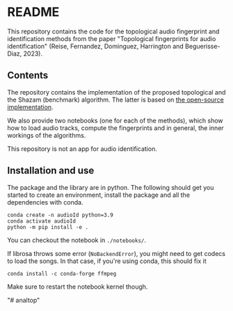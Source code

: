 # README
This repository contains the code for the topological audio fingerprint and identification methods from the paper "Topological fingerprints for audio identification" (Reise, Fernandez, Dominguez, Harrington and Beguerisse-Diaz, 2023).

## Contents
The repository contains the implementation of the proposed topological and the Shazam (benchmark) algorithm.  The latter is based on [the open-source implementation](https://github.com/itspoma/audio-fingerprint-identifying-python).

We also provide two notebooks (one for each of the methods), which show how to load audio tracks, compute the fingerprints and in general, the inner workings of the algorithms.

This repository is not an app for audio identification.

## Installation and use
The package and the library are in python. The following should get you started to create an environment, install the package and all the dependencies with conda.
```
conda create -n audioId python=3.9
conda activate audioId
python -m pip install -e .
```

You can checkout the notebook in `./notebooks/`.

If librosa throws some error (`NoBackendError`), you might need to get codecs to load the songs. In that case, if you're using conda, this should fix it
```
conda install -c conda-forge ffmpeg
```
Make sure to restart the notebook kernel though.

"# analtop" 
